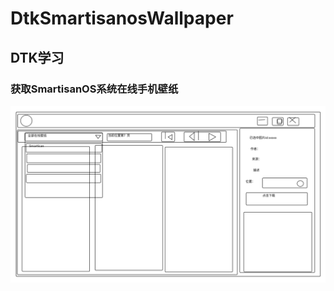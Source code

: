# DtkSmartisanosWallpaper

## DTK学习

### 获取SmartisanOS系统在线手机壁纸

![设计图](https://github.com/houyawei-NO1/DtkSmartisanosWallpaper/blob/master/SmartisanOS壁纸下载器设计图.jpg)


